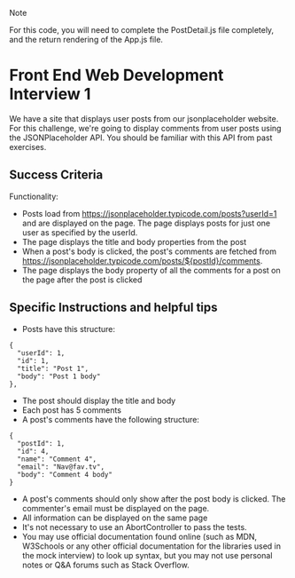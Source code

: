 >[!NOTE]
>For this code, you will need to complete the PostDetail.js file completely, and the return rendering of the App.js file.

# Front End Web Development Interview 1

We have a site that displays user posts from our jsonplaceholder website.
For this challenge, we're going to display comments from user posts using the JSONPlaceholder API. You should be familiar with this API from past exercises.


## Success Criteria

Functionality:

- Posts load from https://jsonplaceholder.typicode.com/posts?userId=1 and are displayed on the page. The page displays posts for just one user as specified by the userId.
- The page displays the title and body properties from the post
- When a post's body is clicked, the post's comments are fetched from https://jsonplaceholder.typicode.com/posts/${postId}/comments.
- The page displays the body property of all the comments for a post on the page after the post is clicked


## Specific Instructions and helpful tips

- Posts have this structure:
```
{
  "userId": 1,
  "id": 1,
  "title": "Post 1",
  "body": "Post 1 body"
},
```
- The post should display the title and body
- Each post has 5 comments
- A post's comments have the following structure:
```
{
  "postId": 1,
  "id": 4,
  "name": "Comment 4",
  "email": "Nav@fav.tv",
  "body": "Comment 4 body" 
}
```
- A post's comments should only show after the post body is clicked. The commenter's email must be displayed on the page.
- All information can be displayed on the same page
- It's not necessary to use an AbortController to pass the tests.
- You may use official documentation found online (such as MDN, W3Schools or any other official documentation for the libraries used in the mock interview) to look up syntax, but you may not use personal notes or Q&A forums such as Stack Overflow.
